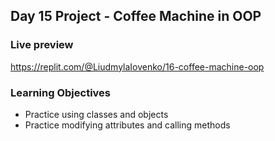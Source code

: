 ## Day 15 Project - Coffee Machine in OOP

### Live preview
https://replit.com/@LiudmylaIovenko/16-coffee-machine-oop

### Learning Objectives
* Practice using classes and objects
* Practice modifying attributes and calling methods
